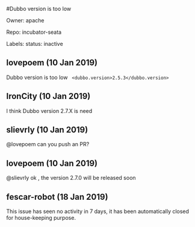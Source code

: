 #Dubbo version is too low

Owner: apache

Repo: incubator-seata

Labels: status: inactive 

## lovepoem (10 Jan 2019)

Dubbo version is too low
` <dubbo.version>2.5.3</dubbo.version>`

## IronCity (10 Jan 2019)

I think Dubbo version 2.7.X is need  

## slievrly (10 Jan 2019)

@lovepoem can you push an PR?

## lovepoem (10 Jan 2019)

@slievrly 
ok , the version 2.7.0 will be released soon

## fescar-robot (18 Jan 2019)

This issue has seen no activity in 7 days, it has been automatically closed for house-keeping purpose.

